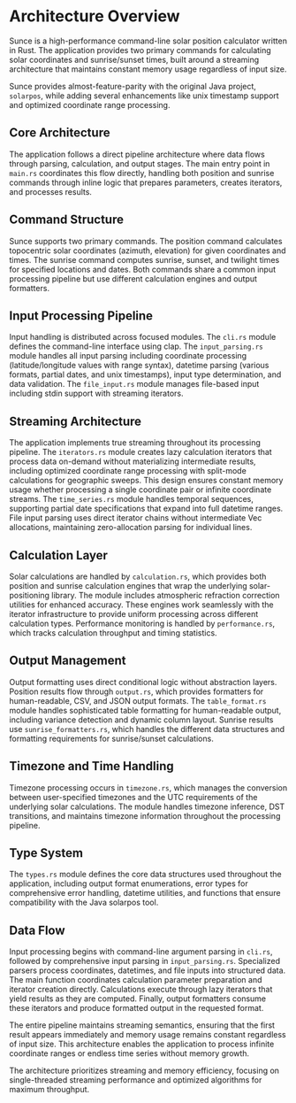# Architecture Overview

Sunce is a high-performance command-line solar position calculator written in Rust. The application provides two primary commands for calculating solar coordinates and sunrise/sunset times, built around a streaming architecture that maintains constant memory usage regardless of input size.

Sunce provides almost-feature-parity with the original Java project, `solarpos`, while adding several enhancements like unix timestamp support and optimized coordinate range processing.

## Core Architecture

The application follows a direct pipeline architecture where data flows through parsing, calculation, and output stages. The main entry point in `main.rs` coordinates this flow directly, handling both position and sunrise commands through inline logic that prepares parameters, creates iterators, and processes results.

## Command Structure

Sunce supports two primary commands. The position command calculates topocentric solar coordinates (azimuth, elevation) for given coordinates and times. The sunrise command computes sunrise, sunset, and twilight times for specified locations and dates. Both commands share a common input processing pipeline but use different calculation engines and output formatters.

## Input Processing Pipeline

Input handling is distributed across focused modules. The `cli.rs` module defines the command-line interface using clap. The `input_parsing.rs` module handles all input parsing including coordinate processing (latitude/longitude values with range syntax), datetime parsing (various formats, partial dates, and unix timestamps), input type determination, and data validation. The `file_input.rs` module manages file-based input including stdin support with streaming iterators.

## Streaming Architecture

The application implements true streaming throughout its processing pipeline. The `iterators.rs` module creates lazy calculation iterators that process data on-demand without materializing intermediate results, including optimized coordinate range processing with split-mode calculations for geographic sweeps. This design ensures constant memory usage whether processing a single coordinate pair or infinite coordinate streams. The `time_series.rs` module handles temporal sequences, supporting partial date specifications that expand into full datetime ranges. File input parsing uses direct iterator chains without intermediate Vec allocations, maintaining zero-allocation parsing for individual lines.

## Calculation Layer

Solar calculations are handled by `calculation.rs`, which provides both position and sunrise calculation engines that wrap the underlying solar-positioning library. The module includes atmospheric refraction correction utilities for enhanced accuracy. These engines work seamlessly with the iterator infrastructure to provide uniform processing across different calculation types. Performance monitoring is handled by `performance.rs`, which tracks calculation throughput and timing statistics.

## Output Management

Output formatting uses direct conditional logic without abstraction layers. Position results flow through `output.rs`, which provides formatters for human-readable, CSV, and JSON output formats. The `table_format.rs` module handles sophisticated table formatting for human-readable output, including variance detection and dynamic column layout. Sunrise results use `sunrise_formatters.rs`, which handles the different data structures and formatting requirements for sunrise/sunset calculations.

## Timezone and Time Handling

Timezone processing occurs in `timezone.rs`, which manages the conversion between user-specified timezones and the UTC requirements of the underlying solar calculations. The module handles timezone inference, DST transitions, and maintains timezone information throughout the processing pipeline.

## Type System

The `types.rs` module defines the core data structures used throughout the application, including output format enumerations, error types for comprehensive error handling, datetime utilities, and functions that ensure compatibility with the Java solarpos tool.

## Data Flow

Input processing begins with command-line argument parsing in `cli.rs`, followed by comprehensive input parsing in `input_parsing.rs`. Specialized parsers process coordinates, datetimes, and file inputs into structured data. The main function coordinates calculation parameter preparation and iterator creation directly. Calculations execute through lazy iterators that yield results as they are computed. Finally, output formatters consume these iterators and produce formatted output in the requested format.

The entire pipeline maintains streaming semantics, ensuring that the first result appears immediately and memory usage remains constant regardless of input size. This architecture enables the application to process infinite coordinate ranges or endless time series without memory growth.

The architecture prioritizes streaming and memory efficiency, focusing on single-threaded streaming performance and optimized algorithms for maximum throughput.